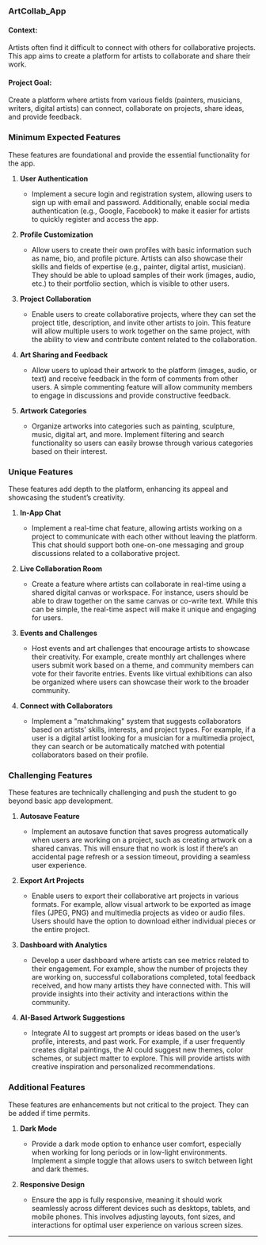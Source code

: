 ### **ArtCollab_App**

#### Context:

Artists often find it difficult to connect with others for collaborative projects. This app aims to create a platform for artists to collaborate and share their work.

#### Project Goal:

Create a platform where artists from various fields (painters, musicians, writers, digital artists) can connect, collaborate on projects, share ideas, and provide feedback.

### **Minimum Expected Features**

These features are foundational and provide the essential functionality for the app.

1. **User Authentication**

   - Implement a secure login and registration system, allowing users to sign up with email and password. Additionally, enable social media authentication (e.g., Google, Facebook) to make it easier for artists to quickly register and access the app.

2. **Profile Customization**

   - Allow users to create their own profiles with basic information such as name, bio, and profile picture. Artists can also showcase their skills and fields of expertise (e.g., painter, digital artist, musician). They should be able to upload samples of their work (images, audio, etc.) to their portfolio section, which is visible to other users.

3. **Project Collaboration**

   - Enable users to create collaborative projects, where they can set the project title, description, and invite other artists to join. This feature will allow multiple users to work together on the same project, with the ability to view and contribute content related to the collaboration.

4. **Art Sharing and Feedback**

   - Allow users to upload their artwork to the platform (images, audio, or text) and receive feedback in the form of comments from other users. A simple commenting feature will allow community members to engage in discussions and provide constructive feedback.

5. **Artwork Categories**
   - Organize artworks into categories such as painting, sculpture, music, digital art, and more. Implement filtering and search functionality so users can easily browse through various categories based on their interest.

### **Unique Features**

These features add depth to the platform, enhancing its appeal and showcasing the student’s creativity.

1. **In-App Chat**

   - Implement a real-time chat feature, allowing artists working on a project to communicate with each other without leaving the platform. This chat should support both one-on-one messaging and group discussions related to a collaborative project.

2. **Live Collaboration Room**

   - Create a feature where artists can collaborate in real-time using a shared digital canvas or workspace. For instance, users should be able to draw together on the same canvas or co-write text. While this can be simple, the real-time aspect will make it unique and engaging for users.

3. **Events and Challenges**

   - Host events and art challenges that encourage artists to showcase their creativity. For example, create monthly art challenges where users submit work based on a theme, and community members can vote for their favorite entries. Events like virtual exhibitions can also be organized where users can showcase their work to the broader community.

4. **Connect with Collaborators**
   - Implement a "matchmaking" system that suggests collaborators based on artists' skills, interests, and project types. For example, if a user is a digital artist looking for a musician for a multimedia project, they can search or be automatically matched with potential collaborators based on their profile.

### **Challenging Features**

These features are technically challenging and push the student to go beyond basic app development.

1. **Autosave Feature**

   - Implement an autosave function that saves progress automatically when users are working on a project, such as creating artwork on a shared canvas. This will ensure that no work is lost if there’s an accidental page refresh or a session timeout, providing a seamless user experience.

2. **Export Art Projects**

   - Enable users to export their collaborative art projects in various formats. For example, allow visual artwork to be exported as image files (JPEG, PNG) and multimedia projects as video or audio files. Users should have the option to download either individual pieces or the entire project.

3. **Dashboard with Analytics**

   - Develop a user dashboard where artists can see metrics related to their engagement. For example, show the number of projects they are working on, successful collaborations completed, total feedback received, and how many artists they have connected with. This will provide insights into their activity and interactions within the community.

4. **AI-Based Artwork Suggestions**
   - Integrate AI to suggest art prompts or ideas based on the user’s profile, interests, and past work. For example, if a user frequently creates digital paintings, the AI could suggest new themes, color schemes, or subject matter to explore. This will provide artists with creative inspiration and personalized recommendations.

### **Additional Features**

These features are enhancements but not critical to the project. They can be added if time permits.

1. **Dark Mode**

   - Provide a dark mode option to enhance user comfort, especially when working for long periods or in low-light environments. Implement a simple toggle that allows users to switch between light and dark themes.

2. **Responsive Design**
   - Ensure the app is fully responsive, meaning it should work seamlessly across different devices such as desktops, tablets, and mobile phones. This involves adjusting layouts, font sizes, and interactions for optimal user experience on various screen sizes.

---
